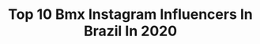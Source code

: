 ---
title: Top 10 Bmx Instagram Influencers In Brazil In 2020
description: >-
  Find top bmx Instagram influencers in Brazil in 2020. Most popular hashtags: #lifestyle #tbt #bmx #bike.
platform: Instagram
profiles:
  - username: "booquiinhaa"
    fullname: >-
      Boquinha
    location: "Brazil"
    followers: 1173282
    engagement: 378
    commentsToLikes: 0.124398
    id: ck6u5ohefatgz0j71l23o42uu
    verified: false
    hashtags: "#sorteios, #filhodorei, #momentooutbackemcasa"
  - username: "rezende500"
    fullname: >-
      Renato Rezende
    location: "Brazil"
    followers: 38591
    engagement: 733
    commentsToLikes: 0.051024
    id: ck5pwrh2wo8cc0i11twc0jhtp
    verified: true
    hashtags: "#nissantitan, #bmxemcasa, #fiqueemcasa, #inspira"
  - username: "mayconduarte4pegs"
    fullname: >-
      Maycon Duarte
    location: "Brazil"
    followers: 19378
    engagement: 1385
    commentsToLikes: 0.018337
    id: ckaoz1anojy6y0i78iluq5zzg
    verified: false
    hashtags: "#bmxbrasil, #ourbmx, #bcn, #barcelona"
  - username: "jj_cunha__bmx_"
    fullname: >-
      Junior Cunha
    location: "Brazil"
    followers: 5120
    engagement: 1850
    commentsToLikes: 0.063252
    id: ck5bufv5chpbo0i11du76gwez
    verified: false
    hashtags: ""
  - username: "jonathanschweigert"
    fullname: >-
      Jonathan Schweigert
    location: "Brazil"
    followers: 6428
    engagement: 1481
    commentsToLikes: 0.034976
    id: ckaox01x2b5oc0i782292iawk
    verified: false
    hashtags: "#vansbmx, #lifestyle, #trip, #overallbmx"
  - username: "tickmola"
    fullname: >-
      Patrick Coelho
    location: "Brazil"
    followers: 5406
    engagement: 610
    commentsToLikes: 0.096826
    id: ck601lvq5fqfd0i14ny9mpir2
    verified: false
    hashtags: "#aba, #pegruaryentry, #flatlandba, #salvadorbahia"
  - username: "victorschbmx"
    fullname: >-
      Victor Schmidt
    location: "Brazil"
    followers: 5381
    engagement: 918
    commentsToLikes: 0.053168
    id: ck6tqmjvxs9s10j71n3wl2ax1
    verified: false
    hashtags: "#bike, #fuckcorona, #sbc, #anhangabau"
  - username: "viniciusxavierbmx"
    fullname: >-
      Vinicius Xavier
    location: "Brazil"
    followers: 24200
    engagement: 638
    commentsToLikes: 0.014277
    id: ck5bufuywhpaf0i114ygguimo
    verified: false
    hashtags: "#tbt, #aben, #obrigadodeus, #bmxgirl"
  - username: "edimarmiranda"
    fullname: >-
      Edimar Miranda
    location: "Brazil"
    followers: 2093
    engagement: 1385
    commentsToLikes: 0.131534
    id: ck6u9disiwxj30j71ukrv95wm
    verified: false
    hashtags: "#pracaroosevelt, #sbcbmx, #goodvibes, #pumptrack"
  - username: "murilohenriquebmx"
    fullname: >-
      爪ㄩ尺丨ㄥㄖ   卄.
    location: "Brazil"
    followers: 3160
    engagement: 1528
    commentsToLikes: 0.053693
    id: ck6u9djchwxn80j7140c5eiqu
    verified: false
    hashtags: "#surf, #tbt, #squaaa, #bmx"
---